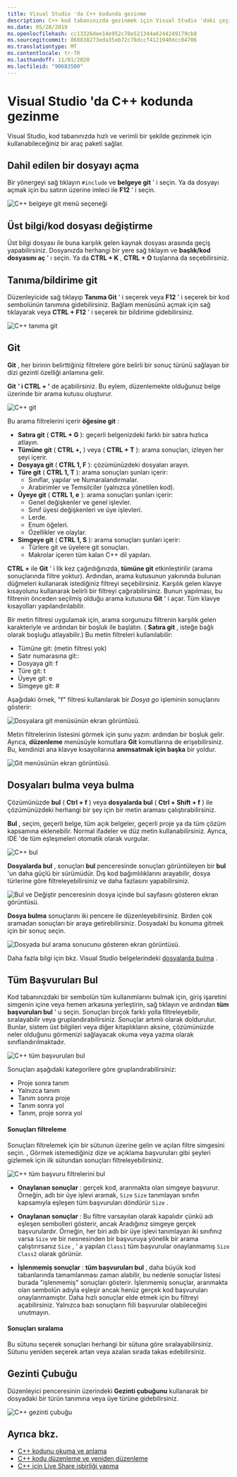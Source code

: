 ```yaml
---
title: Visual Studio 'da C++ kodunda gezinme
description: C++ kod tabanınızda gezinmek için Visual Studio 'daki çeşitli araçları kullanın.
ms.date: 05/28/2019
ms.openlocfilehash: cc13326dee14e952c78e521344a6244249179cb8
ms.sourcegitcommit: 868838273eda35eb72c78dccf4121940dcc04706
ms.translationtype: MT
ms.contentlocale: tr-TR
ms.lasthandoff: 11/01/2020
ms.locfileid: "90683500"
---
```

# <a name="navigate-c-code-in-visual-studio"></a>Visual Studio 'da C++ kodunda gezinme

Visual Studio, kod tabanınızda hızlı ve verimli bir şekilde gezinmek için kullanabileceğiniz bir araç paketi sağlar.

## <a name="open-an-included-file"></a>Dahil edilen bir dosyayı açma

Bir yönergeyi sağ tıklayın `#include` ve **belgeye git** ' i seçin. Ya da dosyayı açmak için bu satırın üzerine imleci ile **F12** ' i seçin.

![C&#43;&#43; belgeye git menü seçeneği](../ide/media/go-to-document.png "Belgeye git")

## <a name="toggle-headercode-file"></a>Üst bilgi/kod dosyası değiştirme

Üst bilgi dosyası ile buna karşılık gelen kaynak dosyası arasında geçiş yapabilirsiniz. Dosyanızda herhangi bir yere sağ tıklayın ve **başlık/kod dosyasını aç** ' ı seçin. Ya da **CTRL + K** , **CTRL + O** tuşlarına da seçebilirsiniz.

## <a name="go-to-definitiondeclaration"></a>Tanıma/bildirime git

Düzenleyicide sağ tıklayıp **Tanıma Git** ' i seçerek veya **F12** ' i seçerek bir kod sembolünün tanımına gidebilirsiniz. Bağlam menüsünü açmak için sağ tıklayarak veya **CTRL + F12** ' i seçerek bir bildirime gidebilirsiniz.

![C&#43;&#43; tanıma git](../ide/media/go-to-def.png "Tanıma Git")

## <a name="go-to"></a>Git

**Git** , her birinin belirttiğiniz filtrelere göre belirli bir sonuç türünü sağlayan bir dizi gezinti özelliği anlamına gelir.

**Git** **' i CTRL + '** de açabilirsiniz. Bu eylem, düzenlemekte olduğunuz belge üzerinde bir arama kutusu oluşturur.

![C&#43;&#43; git](../ide/media/go-to-cpp.png "Git")

Bu arama filtrelerini içerir **öğesine git** :

- **Satıra git** ( **CTRL + G** ): geçerli belgenizdeki farklı bir satıra hızlıca atlayın.
- **Tümüne git** ( **CTRL +,** ) veya ( **CTRL + T** ): arama sonuçları, izleyen her şeyi içerir.
- **Dosyaya git** ( **CTRL 1, F** ): çözümünüzdeki dosyaları arayın.
- **Türe git** ( **CTRL 1, T** ): arama sonuçları şunları içerir:
  - Sınıflar, yapılar ve Numaralandırmalar.
  - Arabirimler ve Temsilciler (yalnızca yönetilen kod).
- **Üyeye git** ( **CTRL 1, e** ): arama sonuçları şunları içerir:
  - Genel değişkenler ve genel işlevler.
  - Sınıf üyesi değişkenleri ve üye işlevleri.
  - Lerde.
  - Enum öğeleri.
  - Özellikler ve olaylar.
- **Simgeye git** ( **CTRL 1, S** ): arama sonuçları şunları içerir:
  - Türlere git ve üyelere git sonuçları.
  - Makrolar içeren tüm kalan C++ dil yapıları.

**CTRL +** ile **Git** ' i Ilk kez çağırdığınızda, **tümüne git** etkinleştirilir (arama sonuçlarında filtre yoktur). Ardından, arama kutusunun yakınında bulunan düğmeleri kullanarak istediğiniz filtreyi seçebilirsiniz. Karşılık gelen klavye kısayolunu kullanarak belirli bir filtreyi çağırabilirsiniz. Bunun yapılması, bu filtrenin önceden seçilmiş olduğu arama kutusuna **Git** ' i açar. Tüm klavye kısayolları yapılandırılabilir.

Bir metin filtresi uygulamak için, arama sorgunuzu filtrenin karşılık gelen karakteriyle ve ardından bir boşluk ile başlatın. ( **Satıra git** , isteğe bağlı olarak boşluğu atlayabilir.) Bu metin filtreleri kullanılabilir:

- Tümüne git: (metin filtresi yok)
- Satır numarasına git::
- Dosyaya git: f
- Türe git: t
- Üyeye git: e
- Simgeye git: #

Aşağıdaki örnek, "f" filtresi kullanılarak bir *Dosya go* işleminin sonuçlarını gösterir:

![Dosyalara git menüsünün ekran görüntüsü.](../ide/media/vs2017-go-to-results.png "Menüye git")

Metin filtrelerinin listesini görmek için şunu yazın: ardından bir boşluk gelir. Ayrıca, **düzenleme** menüsüyle komutlara **Git** komutlarına de erişebilirsiniz. Bu, kendinizi ana klavye kısayollarına **anımsatmak için başka** bir yoldur.

![Git menüsünün ekran görüntüsü.](../ide/media/go-to-menu-cpp.png "Menüye git")

## <a name="find-or-find-in-files"></a>Dosyaları bulma veya bulma

Çözümünüzde **bul** ( **Ctrl + f** ) veya **dosyalarda bul** ( **Ctrl + Shift + f** ) ile çözümünüzdeki herhangi bir şey için bir metin araması çalıştırabilirsiniz.

**Bul** , seçim, geçerli belge, tüm açık belgeler, geçerli proje ya da tüm çözüm kapsamına eklenebilir. Normal ifadeler ve düz metin kullanabilirsiniz. Ayrıca, IDE 'de tüm eşleşmeleri otomatik olarak vurgular.

![C&#43;&#43; bul](../ide/media/find-cpp.png "Bul")

**Dosyalarda bul** , sonuçları **bul** penceresinde sonuçları görüntüleyen bir **bul** 'un daha güçlü bir sürümüdür. Dış kod bağımlılıklarını arayabilir, dosya türlerine göre filtreleyebilirsiniz ve daha fazlasını yapabilirsiniz.

![Bul ve Değiştir penceresinin dosya içinde bul sayfasını gösteren ekran görüntüsü.](../ide/media/find-in-files-cpp.png "Dosyalarda Bul")

**Dosya bulma** sonuçlarını iki pencere ile düzenleyebilirsiniz. Birden çok aramadan sonuçları bir araya getirebilirsiniz. Dosyadaki bu konuma gitmek için bir sonuç seçin.

![Dosyada bul arama sonucunu gösteren ekran görüntüsü.](../ide/media/vs2017-find-in-files-results.png "Dosyalarda Bul")

Daha fazla bilgi için bkz. Visual Studio belgelerindeki [dosyalarda bulma](/visualstudio/ide/find-in-files) .

## <a name="find-all-references"></a>Tüm Başvuruları Bul

Kod tabanınızdaki bir sembolün tüm kullanımlarını bulmak için, giriş işaretini simgenin içine veya hemen arkasına yerleştirin, sağ tıklayın ve ardından **tüm başvuruları bul** ' u seçin. Sonuçları birçok farklı yolla filtreleyebilir, sıralayabilir veya gruplandırabilirsiniz. Sonuçlar artımlı olarak doldurulur. Bunlar, sistem üst bilgileri veya diğer kitaplıkların aksine, çözümünüzde neler olduğunu görmenizi sağlayacak okuma veya yazma olarak sınıflandırılmaktadır.

![C&#43;&#43; tüm başvuruları bul](../ide/media/find-all-references-results-cpp.png "Tüm başvuruları bul")

Sonuçları aşağıdaki kategorilere göre gruplandırabilirsiniz:

- Proje sonra tanım
- Yalnızca tanım
- Tanım sonra proje
- Tanım sonra yol
- Tanım, proje sonra yol

#### <a name="filter-results"></a>Sonuçları filtreleme

Sonuçları filtrelemek için bir sütunun üzerine gelin ve açılan filtre simgesini seçin. , Görmek istemediğiniz dize ve açıklama başvuruları gibi şeyleri gizlemek için ilk sütundan sonuçları filtreleyebilirsiniz.

![C&#43;&#43; tüm başvuru filtrelerini bul](../ide/media/find-all-references-filters-cpp.png "Tüm başvuru filtrelerini bul")

- **Onaylanan sonuçlar** : gerçek kod, aranmakta olan simgeye başvurur. Örneğin, adlı bir üye işlevi aramak, `Size` `Size` tanımlayan sınıfın kapsamıyla eşleşen tüm başvuruları döndürür `Size` .

- **Onaylanan sonuçlar** : Bu filtre varsayılan olarak kapalıdır çünkü adı eşleşen sembolleri gösterir, ancak Aradığınız simgeye gerçek başvurulardır. Örneğin, her biri adlı bir üye işlevi tanımlayan iki sınıfınız varsa `Size` ve bir nesnesinden bir başvuruya yönelik bir arama çalıştırırsanız `Size` , ' a yapılan `Class1` tüm başvurular onaylanmamış `Size` `Class2` olarak görünür.

- **İşlenmemiş sonuçlar** : **tüm başvuruları bul** , daha büyük kod tabanlarında tamamlanması zaman alabilir, bu nedenle sonuçlar listesi burada "işlenmemiş" sonuçları gösterir. İşlenmemiş sonuçlar, aranmakta olan sembolün adıyla eşleşir ancak henüz gerçek kod başvuruları onaylanmamıştır. Daha hızlı sonuçlar elde etmek için bu filtreyi açabilirsiniz. Yalnızca bazı sonuçların fiili başvurular olabileceğini unutmayın.

#### <a name="sort-results"></a>Sonuçları sıralama

Bu sütunu seçerek sonuçları herhangi bir sütuna göre sıralayabilirsiniz. Sütunu yeniden seçerek artan veya azalan sırada takas edebilirsiniz.

## <a name="navigation-bar"></a>Gezinti Çubuğu

Düzenleyici penceresinin üzerindeki **Gezinti çubuğunu** kullanarak bir dosyadaki bir türün tanımına veya üye türüne gidebilirsiniz.

![C&#43;&#43; gezinti çubuğu](../ide/media/navbar-cpp.png "Gezinti Çubuğu")

## <a name="see-also"></a>Ayrıca bkz.

- [C++ kodunu okuma ve anlama](read-and-understand-code-cpp.md)</br>
- [C++ kodu düzenleme ve yeniden düzenleme](read-and-understand-code-cpp.md)</br>
- [C++ için Live Share işbirliği yapma](live-share-cpp.md)

